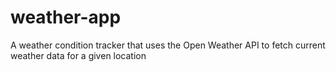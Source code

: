 # weather-app
 A weather condition tracker that uses the Open Weather API to fetch current weather data for a given location
